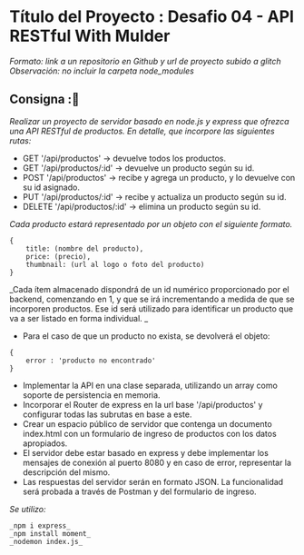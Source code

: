 # Título del Proyecto : Desafio 04 - API RESTful With Mulder
_Formato: link a un repositorio en Github y url de proyecto subido a glitch_
_Observación: no incluir la carpeta node_modules_

## Consigna :🚀
_Realizar un proyecto de servidor basado en node.js y express que ofrezca una API RESTful de productos. En detalle, que incorpore las siguientes rutas:_
* GET '/api/productos' -> devuelve todos los productos.
* GET '/api/productos/:id' -> devuelve un producto según su id.
* POST '/api/productos' -> recibe y agrega un producto, y lo devuelve con su id asignado.
* PUT '/api/productos/:id' -> recibe y actualiza un producto según su id.
* DELETE '/api/productos/:id' -> elimina un producto según su id.

_Cada producto estará representado por un objeto con el siguiente formato._

```
{
    title: (nombre del producto),
    price: (precio),
    thumbnail: (url al logo o foto del producto)
}

```

_Cada ítem almacenado dispondrá de un id numérico proporcionado por el backend, comenzando en 1, y que se irá incrementando a medida de que se incorporen productos. Ese id será utilizado para identificar un producto que va a ser listado en forma individual. _

* Para el caso de que un producto no exista, se devolverá el objeto:
```
{ 
    error : 'producto no encontrado' 
}
```
* Implementar la API en una clase separada, utilizando un array como soporte de persistencia en memoria.
* Incorporar el Router de express en la url base '/api/productos' y configurar todas las subrutas en base a este.
* Crear un espacio público de servidor que contenga un documento index.html con un formulario de ingreso de productos con los datos apropiados.
* El servidor debe estar basado en express y debe implementar los mensajes de conexión al puerto 8080 y en caso de error, representar la descripción del mismo.
* Las respuestas del servidor serán en formato JSON. La funcionalidad será probada a través de Postman y del formulario de ingreso.





_Se utilizo:_
```
_npm i express_
_npm install moment_
_nodemon index.js_
```